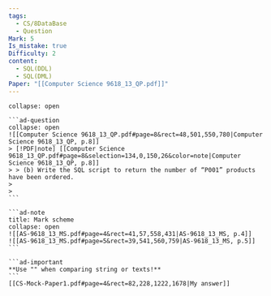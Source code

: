 ```yaml
---
tags:
  - CS/8DataBase
  - Question
Mark: 5
Is_mistake: true
Difficulty: 2
content:
  - SQL(DDL)
  - SQL(DML)
Paper: "[[Computer Science 9618_13_QP.pdf]]"
---
```

````ad-example
collapse: open

```ad-question
collapse: open
![[Computer Science 9618_13_QP.pdf#page=8&rect=48,501,550,780|Computer Science 9618_13_QP, p.8]]
> [!PDF|note] [[Computer Science 9618_13_QP.pdf#page=8&selection=134,0,150,26&color=note|Computer Science 9618_13_QP, p.8]]
> > (b) Write the SQL script to return the number of “P001” products have been ordered.
> 
> 
```

```ad-note
title: Mark scheme
collapse: open
![[AS-9618_13_MS.pdf#page=4&rect=41,57,558,431|AS-9618_13_MS, p.4]]
![[AS-9618_13_MS.pdf#page=5&rect=39,541,560,759|AS-9618_13_MS, p.5]]
```

```ad-important
**Use "" when comparing string or texts!**
```
[[CS-Mock-Paper1.pdf#page=4&rect=82,228,1222,1678|My answer]]
````

